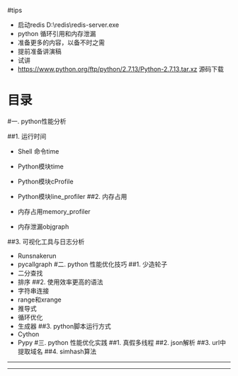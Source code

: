 #tips
- 启动redis D:\\redis\\redis-server.exe
- python 循环引用和内存泄漏
- 准备更多的内容，以备不时之需
- 提前准备讲演稿
- 试讲
- https://www.python.org/ftp/python/2.7.13/Python-2.7.13.tar.xz 源码下载

# 目录

#一. python性能分析	

##1.  运行时间
- Shell 命令time
- Python模块time
- Python模块cProfile
- Python模块line_profiler
##2. 内存占用
- 内存占用memory_profiler

- 内存泄漏objgraph

##3. 可视化工具与日志分析
- Runsnakerun
- pycallgraph
#二. python 性能优化技巧
##1.  少造轮子
- 二分查找
- 排序
##2. 使用效率更高的语法
- 字符串连接
- range和xrange
- 推导式
- 循环优化
- 生成器
##3. python脚本运行方式
- Cython
- Pypy
#三. python 性能优化实践
##1. 真假多线程
##2. json解析
##3. url中提取域名
##4. simhash算法
***

***